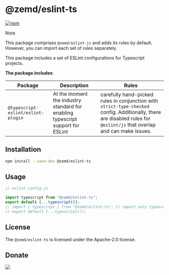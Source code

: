 # @zemd/eslint-ts

[![npm](https://img.shields.io/npm/v/@zemd/eslint-ts?color=0000ff&label=npm&labelColor=000)](https://npmjs.com/package/@zemd/eslint-ts)

> [!NOTE]  
> This package comprises `@zemd/eslint-js` and adds its rules by default. However, you can import each set of rules separately.

This package includes a set of ESLint configurations for Typescript projects.

**The package includes**:

| Package                            | Description                                                                    | Rules                                                                                                                                                                   |
| ---------------------------------- | ------------------------------------------------------------------------------ | ----------------------------------------------------------------------------------------------------------------------------------------------------------------------- |
| `@typescript-eslint/eslint-plugin` | At the moment the industry standard for enabling typescript support for ESLint | carefully hand-picked rules in conjunction with `strict-type-checked` config. Additionally, there are disabled rules for `@eslint/js` that overlap and can make issues. |

## Installation

```bash
npm install --save-dev @zemd/eslint-ts
```

## Usage

```javascript
// eslint.config.js

import typescript from "@zemd/eslint-ts";
export default [...typescript()];
// import { typescript } from "@zemd/eslint-ts"; // import only typescript config
// export default [...typescript()];
```

## License

The `@zemd/eslint-ts` is licensed under the Apache-2.0 license.

## Donate

[![](https://img.shields.io/static/v1?label=UNITED24&message=support%20Ukraine&color=blue)](https://u24.gov.ua/)
